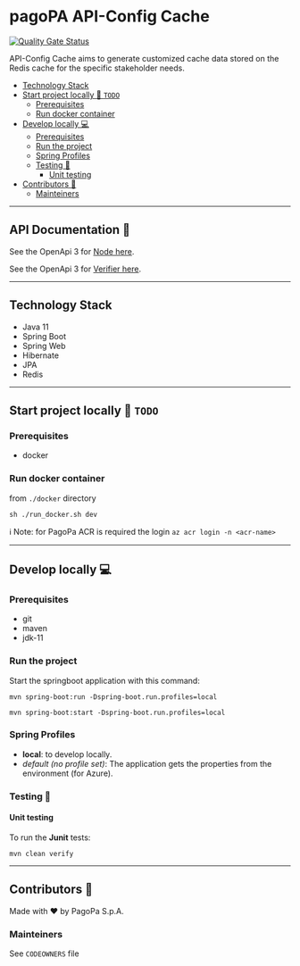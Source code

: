 # pagoPA API-Config Cache

[![Quality Gate Status](https://sonarcloud.io/api/project_badges/measure?project=pagopa_pagopa-api-config-cache&metric=alert_status)](https://sonarcloud.io/summary/new_code?id=pagopa_pagopa-api-config-cache)

API-Config Cache aims to generate customized cache data stored on the Redis cache for the specific stakeholder needs.

- [Technology Stack](#technology-stack)
- [Start project locally 🚀 `TODO`](#start-project-locally-----todo-)
    * [Prerequisites](#prerequisites)
    * [Run docker container](#run-docker-container)
- [Develop locally 💻](#develop-locally---)
    * [Prerequisites](#prerequisites-1)
    * [Run the project](#run-the-project)
    * [Spring Profiles](#spring-profiles)
    * [Testing 🧪](#testing---)
        + [Unit testing](#unit-testing)
- [Contributors 👥](#contributors---)
    * [Mainteiners](#mainteiners)

---

## API Documentation 📖

See the OpenApi 3 for [Node here](https://editor.swagger.io/?url=https://raw.githubusercontent.com/pagopa/pagopa-api-config-cache/main/openapi/openapi_nodev1.json).

See the OpenApi 3 for [Verifier here](https://editor.swagger.io/?url=https://raw.githubusercontent.com/pagopa/pagopa-api-config-cache/main/openapi/openapi_verifier.json).

---

## Technology Stack

- Java 11
- Spring Boot
- Spring Web
- Hibernate
- JPA
- Redis

---

## Start project locally 🚀 `TODO`

### Prerequisites

- docker 

### Run docker container

from `./docker` directory

`sh ./run_docker.sh dev`

ℹ️ Note: for PagoPa ACR is required the login `az acr login -n <acr-name>`

---

## Develop locally 💻

### Prerequisites

- git
- maven
- jdk-11

### Run the project

Start the springboot application with this command:

`mvn spring-boot:run -Dspring-boot.run.profiles=local`

`mvn spring-boot:start -Dspring-boot.run.profiles=local`

### Spring Profiles

- **local**: to develop locally.
- _default (no profile set)_: The application gets the properties from the environment (for Azure).

### Testing 🧪

#### Unit testing

To run the **Junit** tests:

`mvn clean verify`

---

## Contributors 👥

Made with ❤️ by PagoPa S.p.A.

### Mainteiners

See `CODEOWNERS` file
